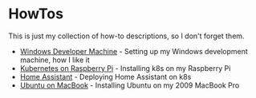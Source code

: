 # HowTos

This is just my collection of how-to descriptions, so I don't forget them. 

* [Windows Developer Machine](./windows-developer-machine.md) - Setting up my Windows development machine, how I like it 
* [Kubernetes on Raspberry Pi](./kubernetes-raspberrypi.md) - Installing k8s on my Raspberry Pi 
* [Home Assistant](./home-assistant-on-k8s.md) - Deploying Home Assistant on k8s
* [Ubuntu on MacBook](./ubuntu-on-macbook.md) - Installing Ubuntu on my 2009 MacBook Pro
